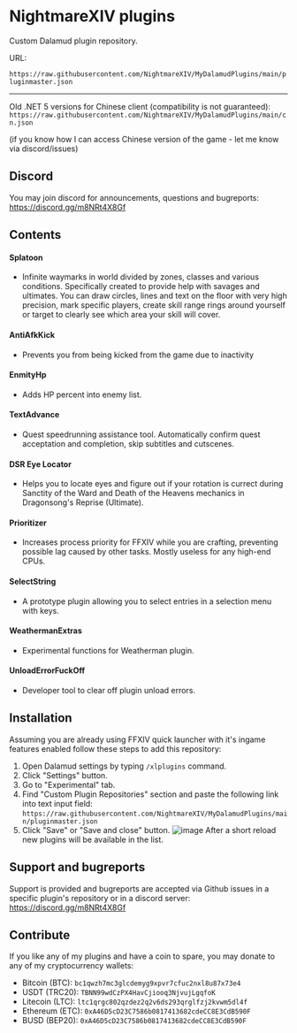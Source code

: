 # NightmareXIV plugins
Custom Dalamud plugin repository.

URL:

`https://raw.githubusercontent.com/NightmareXIV/MyDalamudPlugins/main/pluginmaster.json`

<hr>

Old .NET 5 versions for Chinese client (compatibility is not guaranteed):
`https://raw.githubusercontent.com/NightmareXIV/MyDalamudPlugins/main/cn.json`

(if you know how I can access Chinese version of the game - let me know via discord/issues)

## Discord
You may join discord for announcements, questions and bugreports: https://discord.gg/m8NRt4X8Gf

## Contents

#### Splatoon
* Infinite waymarks in world divided by zones, classes and various conditions. Specifically created to provide help with savages and ultimates. You can draw circles, lines and text on the floor with very high precision, mark specific players, create skill range rings around yourself or target to clearly see which area your skill will cover.
#### AntiAfkKick
* Prevents you from being kicked from the game due to inactivity
#### EnmityHp
* Adds HP percent into enemy list.
#### TextAdvance
* Quest speedrunning assistance tool. Automatically confirm quest acceptation and completion, skip subtitles and cutscenes.
#### DSR Eye Locator
* Helps you to locate eyes and figure out if your rotation is currect during Sanctity of the Ward and Death of the Heavens mechanics in Dragonsong's Reprise (Ultimate).
#### Prioritizer
* Increases process priority for FFXIV while you are crafting, preventing possible lag caused by other tasks. Mostly useless for any high-end CPUs.
#### SelectString
* A prototype plugin allowing you to select entries in a selection menu with keys. 
#### WeathermanExtras
* Experimental functions for Weatherman plugin.
#### UnloadErrorFuckOff
* Developer tool to clear off plugin unload errors.

## Installation
Assuming you are already using FFXIV quick launcher with it's ingame features enabled follow these steps to add this repository:

1. Open Dalamud settings by typing `/xlplugins` command.
2. Click "Settings" button.
3. Go to "Experimental" tab.
4. Find "Custom Plugin Repositories" section and paste the following link into text input field:
`https://raw.githubusercontent.com/NightmareXIV/MyDalamudPlugins/main/pluginmaster.json`
5. Click "Save" or "Save and close" button.
![image](https://user-images.githubusercontent.com/5073202/185590455-8aa83e6e-b454-4588-91b9-11e162495032.png)
After a short reload new plugins will be available in the list.

## Support and bugreports
Support is provided and bugreports are accepted via Github issues in a specific plugin's repository or in a discord server: https://discord.gg/m8NRt4X8Gf

## Contribute
If you like any of my plugins and have a coin to spare, you may donate to any of my cryptocurrency wallets:
- Bitcoin (BTC): `bc1qwzh7mc3glcdemyg9xpvr7cfuc2nxl8u87x73e4`
- USDT (TRC20): `TBNN99wdCzPX4HavCjiooq3NjvujLgqfoK`
- Litecoin (LTC): `ltc1qrgc802qzdez2q2v6ds293qrglfzj2kvwm5dl4f`
- Ethereum (ETC): `0xA46D5cD23C7586b0817413682cdeCC8E3CdB590F`
- BUSD (BEP20): `0xA46D5cD23C7586b0817413682cdeCC8E3CdB590F`
